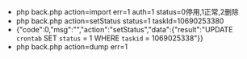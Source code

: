+ php back.php action=import err=1 auth=1 status=0停用,1正常,2删除
+ php back.php action=setStatus status=1 taskId=10690253380
+ {"code":0,"msg":"","action":"setStatus","data":{"result":"UPDATE `crontab` SET `status` = 1 WHERE `taskid` = 1069025338"}}
+ php back.php action=dump err=1
